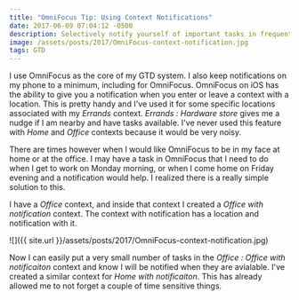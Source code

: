 ```yaml
---
title: "OmniFocus Tip: Using Context Notifications"
date: 2017-06-09 07:04:12 -0500
description: Selectively notify yourself of important tasks in frequently used contexts.
image: /assets/posts/2017/OmniFocus-context-notification.jpg
tags: GTD
---
```


I use OmniFocus as the core of my GTD system. I also keep notifications on my phone to a minimum, including for OmniFocus. OmniFocus on iOS has the ability to give you a notification when you enter or leave a context with a location. This is pretty handy and I've used it for some specific locations associated with my *Errands* context. *Errands : Hardware store* gives me a nudge if I am nearby and have tasks available. I've never used this feature with *Home* and *Office* contexts because it would be very noisy.

There are times however when I would like OmniFocus to be in my face at home or at the office. I may have a task in OmniFocus that I need to do when I get to work on Monday morning, or when I come home on Friday evening and a notification would help. I realized there is a really simple solution to this.

I have a *Office* context, and inside that context I created a *Office with notification* context. The context with notification has a location and notification with it.

![]({{ site.url }}/assets/posts/2017/OmniFocus-context-notification.jpg)

Now I can easily put a very small number of tasks in the *Office : Office with notificaiton* context and know I will be notified when they are avialable. I've created a similar context for *Home with notificaiton*. This has already allowed me to not forget a couple of time sensitive things.
